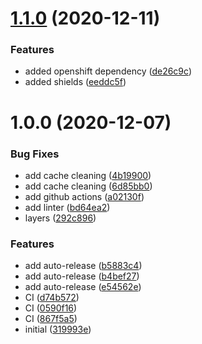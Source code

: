 # [1.1.0](https://github.com/wearep3r/docker/compare/v1.0.0...v1.1.0) (2020-12-11)


### Features

* added openshift dependency ([de26c9c](https://github.com/wearep3r/docker/commit/de26c9c8a88c240413192d505c2cf0e0be551ebb))
* added shields ([eeddc5f](https://github.com/wearep3r/docker/commit/eeddc5f10b266b920fd57f87e9ee7a80acbf4f78))

# 1.0.0 (2020-12-07)


### Bug Fixes

* add cache cleaning ([4b19900](https://github.com/wearep3r/docker/commit/4b199002aff60b75e498570dc721099adefe4460))
* add cache cleaning ([6d85bb0](https://github.com/wearep3r/docker/commit/6d85bb09c73756db3b5370446216d74f150b1db5))
* add github actions ([a02130f](https://github.com/wearep3r/docker/commit/a02130f29ef8a934bc940d6369f23e00ca260613))
* add linter ([bd64ea2](https://github.com/wearep3r/docker/commit/bd64ea29787b7b21191b150466d6641cc76841a4))
* layers ([292c896](https://github.com/wearep3r/docker/commit/292c896cfa2283bdaf81fcdde62bf7d04ed9e15a))


### Features

* add auto-release ([b5883c4](https://github.com/wearep3r/docker/commit/b5883c4a8ebc2c516d1196f238fac0f370a2c010))
* add auto-release ([b4bef27](https://github.com/wearep3r/docker/commit/b4bef27b634a785cc3781d6bacfab6c6e369ede4))
* add auto-release ([e54562e](https://github.com/wearep3r/docker/commit/e54562e2bcce2b6a6aa790907a24707f4fb7668e))
* CI ([d74b572](https://github.com/wearep3r/docker/commit/d74b572e0b6217630809532df3afce0397aeae2d))
* CI ([0590f16](https://github.com/wearep3r/docker/commit/0590f16852992f5710a7fa75a8ea00cb4fa5784b))
* CI ([867f5a5](https://github.com/wearep3r/docker/commit/867f5a5b15597305997075e0e70dbe0b0a72fd95))
* initial ([319993e](https://github.com/wearep3r/docker/commit/319993ebc74e6daf9427b060874340a0bfd3971c))
